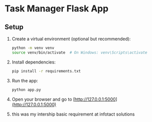 # Task Manager Flask App

## Setup

1. Create a virtual environment (optional but recommended):
   ```bash
   python -m venv venv
   source venv/bin/activate  # On Windows: venv\Scripts\activate
   ```

2. Install dependencies:
   ```bash
   pip install -r requirements.txt
   ```

3. Run the app:
   ```bash
   python app.py
   ```

4. Open your browser and go to [http://127.0.0.1:5000](http://127.0.0.1:5000)

5. this was my intership basic requirement at infotact solutions 
